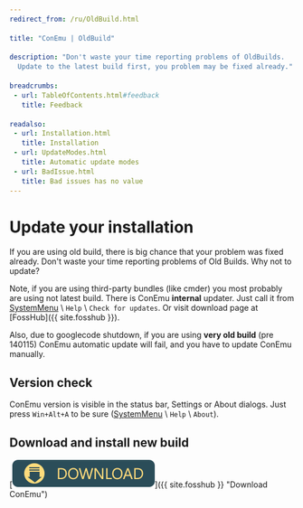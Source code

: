 ```yaml
---
redirect_from: /ru/OldBuild.html

title: "ConEmu | OldBuild"

description: "Don't waste your time reporting problems of OldBuilds.
  Update to the latest build first, you problem may be fixed already."

breadcrumbs:
 - url: TableOfContents.html#feedback
   title: Feedback

readalso:
 - url: Installation.html
   title: Installation
 - url: UpdateModes.html
   title: Automatic update modes
 - url: BadIssue.html
   title: Bad issues has no value
---
```


# Update your installation

If you are using old build, there is big chance that your problem was fixed already.
Don't waste your time reporting problems of Old Builds.
Why not to update?

Note, if you are using third-party bundles (like cmder)
you most probably are using not latest build.
There is ConEmu **internal** updater.
Just call it from [SystemMenu](SystemMenu.html) \ `Help` \ `Check for updates`.
Or visit download page at [FossHub]({{ site.fosshub }}).

Also, due to googlecode shutdown,
if you are using **very old build** (pre 140115)
ConEmu automatic update will fail,
and you have to update ConEmu manually.

## Version check

ConEmu version is visible in the status bar, Settings or About dialogs.
Just press `Win+Alt+A` to be sure ([SystemMenu](SystemMenu.html) \ `Help` \ `About`).


## Download and install new build

[![Download ConEmu](/img/Downloads.png)]({{ site.fosshub }} "Download ConEmu")
